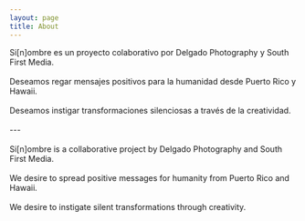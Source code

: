 ```yaml
---
layout: page
title: About
---
```


<p class="message">
  Si[n]ombre es un proyecto colaborativo por Delgado Photography y South First Media.<br><br>Deseamos regar mensajes positivos para la humanidad desde Puerto Rico y Hawaii.<br><br>Deseamos instigar transformaciones silenciosas a través de la creatividad.
  <br><br>---<br><br>
  Si[n]ombre is a collaborative project by Delgado Photography and South First Media.<br><br>We desire to spread positive messages for humanity from Puerto Rico and Hawaii.<br><br>We desire to instigate silent transformations through creativity.
</p>

